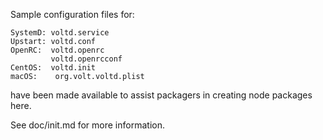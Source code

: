 Sample configuration files for:
```
SystemD: voltd.service
Upstart: voltd.conf
OpenRC:  voltd.openrc
         voltd.openrcconf
CentOS:  voltd.init
macOS:    org.volt.voltd.plist
```
have been made available to assist packagers in creating node packages here.

See doc/init.md for more information.
